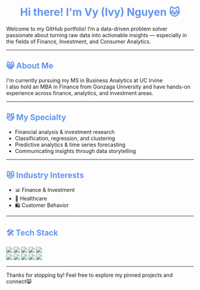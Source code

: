 <h1 align="center" style="color:cornflowerblue;">Hi there! I'm Vy (Ivy) Nguyen 🐱</h1>

<p>Welcome to my GitHub portfolio! I’m a data-driven problem solver passionate about turning raw data into actionable insights — especially in the fields of Finance, Investment, and Consumer Analytics.</p>

---

<h2 style="color:cornflowerblue;">😸 About Me</h2>

I'm currently pursuing my MS in Business Analytics at UC Irvine  
I also hold an MBA in Finance from Gonzaga University and have hands-on experience across finance, analytics, and investment areas.

---

<h2 style="color:cornflowerblue;">😼 My Specialty</h2>

- Financial analysis & investment research
- Classification, regression, and clustering   
- Predictive analytics & time series forecasting 
- Communicating insights through data storytelling  

---

<h2 style="color:cornflowerblue;">😻 Industry Interests</h2>

- 📊 Finance & Investment  
- 🧬 Healthcare  
- 🛍️ Customer Behavior

---

<h2 style="color:cornflowerblue;">🛠️ Tech Stack</h2>

<p align="left">
  <img src="https://img.shields.io/badge/Python-3776AB?style=for-the-badge&logo=python&logoColor=white"/>
  <img src="https://img.shields.io/badge/R-276DC3?style=for-the-badge&logo=r&logoColor=white"/>
  <img src="https://img.shields.io/badge/MySQL-00758F?style=for-the-badge&logo=mysql&logoColor=white"/>
  <img src="https://img.shields.io/badge/Power%20BI-F2C811?style=for-the-badge&logo=powerbi&logoColor=black"/>
  <img src="https://img.shields.io/badge/Tableau-E97627?style=for-the-badge&logo=tableau&logoColor=white"/>
  <br/>
  <img src="https://img.shields.io/badge/Pandas-150458?style=for-the-badge&logo=pandas&logoColor=white"/>
  <img src="https://img.shields.io/badge/Numpy-013243?style=for-the-badge&logo=numpy&logoColor=white"/>
  <img src="https://img.shields.io/badge/SPSS-313131?style=for-the-badge&logo=IBM&logoColor=white"/>
  <img src="https://img.shields.io/badge/Git-F05032?style=for-the-badge&logo=git&logoColor=white"/>
  <img src="https://img.shields.io/badge/Markdown-000000?style=for-the-badge&logo=markdown&logoColor=white"/>
</p>

---

<p>Thanks for stopping by! Feel free to explore my pinned projects and connect😸
